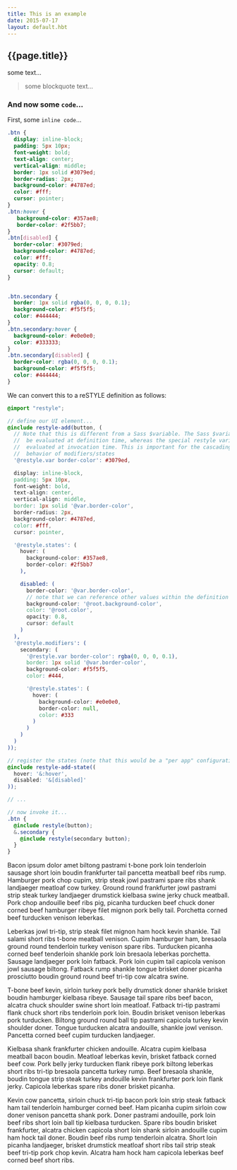 ```yaml
---
title: This is an example
date: 2015-07-17
layout: default.hbt
---
```


## {{page.title}}

some text...

> some blockquote text...

### And now some `code`...

First, some `inline code`...

```css
.btn {
  display: inline-block;
  padding: 5px 10px;
  font-weight: bold;
  text-align: center;
  vertical-align: middle;
  border: 1px solid #3079ed;
  border-radius: 2px;
  background-color: #4787ed;
  color: #fff;
  cursor: pointer;
}
.btn:hover {
   background-color: #357ae8;
   border-color: #2f5bb7;
}
.btn[disabled] {
  border-color: #3079ed;
  background-color: #4787ed;
  color: #fff;
  opacity: 0.8;
  cursor: default;
}


.btn.secondary {
  border: 1px solid rgba(0, 0, 0, 0.1);
  background-color: #f5f5f5;
  color: #444444;
}
.btn.secondary:hover {
  background-color: #e0e0e0;
  color: #333333;
}
.btn.secondary[disabled] {
  border-color: rgba(0, 0, 0, 0.1);
  background-color: #f5f5f5;
  color: #444444;
}
```

We can convert this to a reSTYLE definition as follows:

```scss
@import "restyle";

// define our UI element...
@include restyle-add(button, (
  // Note that this is different from a Sass $variable. The Sass $variable will
  //  be evaluated at definition time, whereas the special restyle variable is
  //  evaluated at invocation time. This is important for the cascading
  //  behavior of modifiers/states
  '@restyle.var border-color': #3079ed,

  display: inline-block,
  padding: 5px 10px,
  font-weight: bold,
  text-align: center,
  vertical-align: middle,
  border: 1px solid '@var.border-color',
  border-radius: 2px,
  background-color: #4787ed,
  color: #fff,
  cursor: pointer,

  '@restyle.states': (
    hover: (
      background-color: #357ae8,
      border-color: #2f5bb7
    ),

    disabled: (
      border-color: '@var.border-color',
      // note that we can reference other values within the definition
      background-color: '@root.background-color',
      color: '@root.color',
      opacity: 0.8,
      cursor: default
    )
  ),
  '@restyle.modifiers': (
    secondary: (
      '@restyle.var border-color': rgba(0, 0, 0, 0.1),
      border: 1px solid '@var.border-color',
      background-color: #f5f5f5,
      color: #444,

      '@restyle.states': (
        hover: (
          background-color: #e0e0e0,
          border-color: null,
          color: #333
        )
      )
    )
  )
));

// register the states (note that this would be a "per app" configuration)
@include restyle-add-state((
  hover: '&:hover',
  disabled: '&[disabled]'
));

// ...

// now invoke it...
.btn {
  @include restyle(button);
  &.secondary {
    @include restyle(secondary button);
  }
}
```

Bacon ipsum dolor amet biltong pastrami t-bone pork loin tenderloin sausage short loin boudin frankfurter tail pancetta meatball beef ribs rump. Hamburger pork chop cupim, strip steak jowl pastrami spare ribs shank landjaeger meatloaf cow turkey. Ground round frankfurter jowl pastrami strip steak turkey landjaeger drumstick kielbasa swine jerky chuck meatball. Pork chop andouille beef ribs pig, picanha turducken beef chuck doner corned beef hamburger ribeye filet mignon pork belly tail. Porchetta corned beef turducken venison leberkas.

Leberkas jowl tri-tip, strip steak filet mignon ham hock kevin shankle. Tail salami short ribs t-bone meatball venison. Cupim hamburger ham, bresaola ground round tenderloin turkey venison spare ribs. Turducken picanha corned beef tenderloin shankle pork loin bresaola leberkas porchetta. Sausage landjaeger pork loin fatback. Pork loin cupim tail capicola venison jowl sausage biltong. Fatback rump shankle tongue brisket doner picanha prosciutto boudin ground round beef tri-tip cow alcatra swine.

T-bone beef kevin, sirloin turkey pork belly drumstick doner shankle brisket boudin hamburger kielbasa ribeye. Sausage tail spare ribs beef bacon, alcatra chuck shoulder swine short loin meatloaf. Fatback tri-tip pastrami flank chuck short ribs tenderloin pork loin. Boudin brisket venison leberkas pork turducken. Biltong ground round ball tip pastrami capicola turkey kevin shoulder doner. Tongue turducken alcatra andouille, shankle jowl venison. Pancetta corned beef cupim turducken landjaeger.

Kielbasa shank frankfurter chicken andouille. Alcatra cupim kielbasa meatball bacon boudin. Meatloaf leberkas kevin, brisket fatback corned beef cow. Pork belly jerky turducken flank ribeye pork biltong leberkas short ribs tri-tip bresaola pancetta turkey rump. Beef bresaola shankle, boudin tongue strip steak turkey andouille kevin frankfurter pork loin flank jerky. Capicola leberkas spare ribs doner brisket picanha.

Kevin cow pancetta, sirloin chuck tri-tip bacon pork loin strip steak fatback ham tail tenderloin hamburger corned beef. Ham picanha cupim sirloin cow doner venison pancetta shank pork. Doner pastrami andouille, pork loin beef ribs short loin ball tip kielbasa turducken. Spare ribs boudin brisket frankfurter, alcatra chicken capicola short loin shank sirloin andouille cupim ham hock tail doner. Boudin beef ribs rump tenderloin alcatra. Short loin picanha landjaeger, brisket drumstick meatloaf short ribs tail strip steak beef tri-tip pork chop kevin. Alcatra ham hock ham capicola leberkas beef corned beef short ribs.